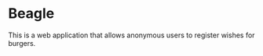 Beagle
======

This is a web application that allows anonymous users to register wishes for burgers.

